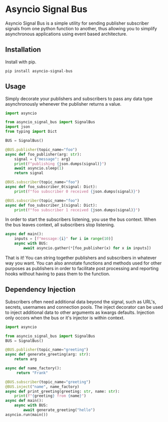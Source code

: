 # Asyncio Signal Bus

Asyncio Signal Bus is a simple utility for sending publisher subscriber 
signals from one python function to another, thus allowing you to simplify asynchronous 
applications using event based architecture.

## Installation
Install with pip.

```shell
pip install asyncio-signal-bus
```

## Usage
Simply decorate your publishers and subscribers to pass any data type asynchronously 
whenever the publisher returns a value. 

```python
import asyncio

from asyncio_signal_bus import SignalBus
import json
from typing import Dict

BUS = SignalBus()

@BUS.publisher(topic_name="foo")
async def foo_publisher(arg: str):
    signal = {"message": arg}
    print(f"publishing {json.dumps(signal)}")
    await asyncio.sleep(1)
    return signal

@BUS.subscriber(topic_name="foo")
async def foo_subscriber_0(signal: Dict):
    print(f"foo subscriber 0 received {json.dumps(signal)}")

@BUS.subscriber(topic_name="foo")
async def foo_subscriber_1(signal: Dict):
    print(f"foo subscriber 1 received {json.dumps(signal)}")
```

In order to start the subscribers listening, you use the bus context. When the bus 
leaves context, all subscribers stop listening.
```python
async def main():
    inputs = [f"message:{i}" for i in range(10)]
    async with BUS:
        await asyncio.gather(*[foo_publisher(x) for x in inputs])
```
That is it! You can string together publishers and subscribers in whatever way you want.
You can also annotate functions and methods used for other purposes as publishers in 
order to facilitate post processing and reporting hooks without having to pass them 
to the function.

## Dependency Injection
Subscribers often need additional data beyond the signal, such as URL's, secrets, 
usernames and connection pools. The inject decorator can be used to inject additional 
data to other arguments as kwargs defaults. Injection only occors when the bus or it's 
injector is within context.
```python
import asyncio

from asyncio_signal_bus import SignalBus
BUS = SignalBus()

@BUS.publisher(topic_name="greeting")
async def generate_greeting(arg: str):
    return arg

async def name_factory():
     return "Frank"

@BUS.subscriber(topic_name="greeting")
@BUS.inject("name", name_factory)
async def print_greeting(greeting: str, name: str):
    print(f"{greeting} from {name}")
async def main():
    async with BUS:
        await generate_greeting("hello")
asyncio.run(main())
```
